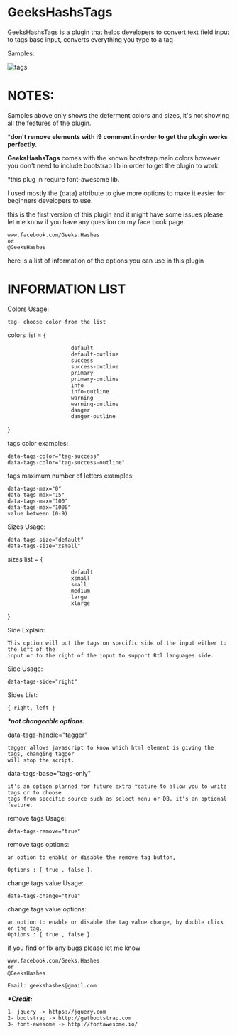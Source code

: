 # GeeksHashsTags
GeeksHashsTags is a plugin that helps developers to convert text field input to tags base input, converts everything you type to a tag

Samples: 

![tags](https://cloud.githubusercontent.com/assets/23264635/20149638/2864fe1a-a680-11e6-9576-ea6a8dd8f9e4.png)

# NOTES:
Samples above only shows the deferment colors and sizes, it's not showing all the features of the plugin.

 ***don't remove elements with i9 comment in order to get the plugin works perfectly.**
 
**GeeksHashsTags** comes with the known bootstrap main colors however you don't need to include bootstrap lib in order
to get the plugin to work.

*this plug in require font-awesome lib.

I used mostly the {data} attribute to give more options to make it easier for beginners developers to use.

this is the first version of this plugin and it might have some issues please let me know if you have any question on
my face book page.

    www.facebook.com/Geeks.Hashes   
    or
    @GeeksHashes 

here is a list of information of the options you can use in this plugin
# INFORMATION LIST


Colors Usage:

    tag- choose color from the list
    
colors list        = {

                        default
                        default-outline
                        success
                        success-outline
                        primary
                        primary-outline
                        info
                        info-outline
                        warning
                        warning-outline
                        danger
                        danger-outline
}

tags color examples:

    data-tags-color="tag-success"
    data-tags-color="tag-success-outline"


tags maximum number of letters examples:
    
    data-tags-max="0"
    data-tags-max="15"
    data-tags-max="100"
    data-tags-max="1000"
    value between (0-9)
    
Sizes Usage:
    
    data-tags-size="default"
    data-tags-size="xsmall"
    
sizes list        = {

                        default
                        xsmall
                        small
                        medium
                        large
                        xlarge
                     

}

Side Explain: 
    
    This option will put the tags on specific side of the input either to the left of the 
    input or to the right of the input to support Rtl languages side.
    
Side Usage: 
    
    data-tags-side="right"
    
Sides List: 

    { right, left }

**_*not changeable options:_**

data-tags-handle="tagger"

    tagger allows javascript to know which html element is giving the tags, changing tagger
    will stop the script.

data-tags-base="tags-only"
        
    it's an option planned for future extra feature to allow you to write tags or to choose
    tags from specific source such as select menu or DB, it's an optional feature.
    

remove tags Usage:
 
    data-tags-remove="true"
                             
remove tags options:

    an option to enable or disable the remove tag button,
    
    Options : { true , false }.

change tags value Usage:
 
    data-tags-change="true"
                             
change tags value options:

    an option to enable or disable the tag value change, by double click on the tag.    
    Options : { true , false }.

if you find or fix any bugs please let me know 
        
    www.facebook.com/Geeks.Hashes   
    or
    @GeeksHashes 
    
    Email: geekshashes@gmail.com
    
**_*Credit:_**

    1- jquery -> https://jquery.com
    2- bootstrap -> http://getbootstrap.com
    3- font-awesome -> http://fontawesome.io/
